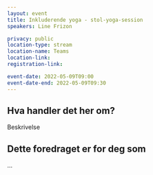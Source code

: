 ```yaml
---
layout: event
title: Inkluderende yoga - stol-yoga-session
speakers: Line Frizon

privacy: public
location-type: stream
location-name: Teams
location-link:
registration-link:

event-date: 2022-05-09T09:00
event-date-end: 2022-05-09T09:30
---
```

## Hva handler det her om?
Beskrivelse

## Dette foredraget er for deg som
...
